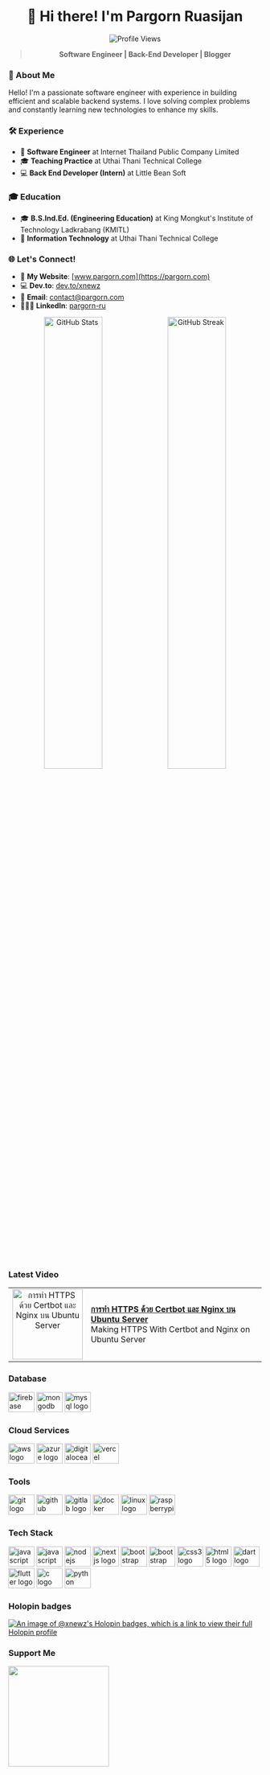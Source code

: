 <div align="center">
  <h1>👋 Hi there! I'm Pargorn Ruasijan</h1>
  <p>
    <img src="https://komarev.com/ghpvc/?username=xnewz&color=blueviolet" alt="Profile Views">
  </p>
  <blockquote>
    <strong>Software Engineer | Back-End Developer | Blogger</strong>
  </blockquote>
</div>

### 🌟 About Me
Hello! I'm a passionate software engineer with experience in building efficient and scalable backend systems. I love solving complex problems and constantly learning new technologies to enhance my skills. 

### 🛠 Experience
- 💼 **Software Engineer** at Internet Thailand Public Company Limited  
- 🎓 **Teaching Practice** at Uthai Thani Technical College  
- 💻 **Back End Developer (Intern)** at Little Bean Soft  

### 🎓 Education
- 🎓 **B.S.Ind.Ed. (Engineering Education)** at King Mongkut's Institute of Technology Ladkrabang (KMITL)  
- 📘 **Information Technology** at Uthai Thani Technical College

### 🌐 Let's Connect!
- 🌱 **My Website**: [www.pargorn.com](https://pargorn.com)  
- 💻 **Dev.to**: [dev.to/xnewz](https://dev.to/xnewz)  
- 📧 **Email**: [contact@pargorn.com](mailto:contact@pargorn.com)  
- 👨🏻‍💻 **LinkedIn**: [pargorn-ru](https://www.linkedin.com/in/pargorn-ru/)  

<p align="center">
  <img src="https://github-readme-stats.vercel.app/api?username=xnewz&show_icons=true&hide=&count_private=true&theme=tokyonight" alt="GitHub Stats" width="48%">
  <img src="https://github-readme-streak-stats.herokuapp.com/?user=xnewz&theme=tokyonight" alt="GitHub Streak" width="48%">
</p>

### Latest Video

<table>
  <tr>
    <td style="border: none; text-align: center;">
      <a href="https://www.youtube.com/watch?v=kvPu1uUWJfs">
        <img width="140px" src="https://i.ytimg.com/vi/kvPu1uUWJfs/mqdefault.jpg" alt="การทำ HTTPS ด้วย Certbot และ Nginx บน Ubuntu Server">
      </a>
    </td>
    <td style="border: none; vertical-align: middle;">
      <a href="https://www.youtube.com/watch?v=kvPu1uUWJfs"><strong>การทำ HTTPS ด้วย Certbot และ Nginx บน Ubuntu Server</strong></a>
      <br>
      Making HTTPS With Certbot and Nginx on Ubuntu Server
    </td>
  </tr>
</table>

<!-- ![Top Langs](https://github-readme-stats.vercel.app/api/top-langs/?username=xnewz&layout=compact&theme=tokyonight) -->

<!-- ### My Activities
<div align="left">
  <img src="https://github-read-medium-git-main.pahlevikun.vercel.app/latest?limit=4&username=xnewz&theme=dark" alt="Layout with last medium posts"  />
</div> -->

<!-- ### Leetcode
![Leetcode Stats](https://leetcard.jacoblin.cool/xNewz) -->

### Database
<div align="left">
  <img src="https://cdn.jsdelivr.net/gh/devicons/devicon/icons/firebase/firebase-plain.svg" height="40" width="52" alt="firebase logo"  />
  <img src="https://cdn.jsdelivr.net/gh/devicons/devicon@latest/icons/mongodb/mongodb-plain-wordmark.svg" height="40" width="52" alt="mongodb logo"  />
  <img src="https://cdn.jsdelivr.net/gh/devicons/devicon@latest/icons/mysql/mysql-original-wordmark.svg" height="40" width="52" alt="mysql logo"/>
</div>

### Cloud Services
<div align="left">
  <img src="https://cdn.jsdelivr.net/gh/devicons/devicon/icons/amazonwebservices/amazonwebservices-original-wordmark.svg" height="40" width="52" alt="aws logo"  />
<!--   <img src="https://cdn.jsdelivr.net/gh/devicons/devicon/icons/googlecloud/googlecloud-original-wordmark.svg" height="40" width="52" alt="google cloud logo"  /> -->
  <img src="https://cdn.jsdelivr.net/gh/devicons/devicon@latest/icons/azure/azure-original-wordmark.svg" height="40" width="52" alt="azure logo" />
<!--   <img src="https://cdn.jsdelivr.net/gh/devicons/devicon/icons/heroku/heroku-original-wordmark.svg" height="40" width="52" alt="heroku logo"  /> -->
  <img src="https://cdn.jsdelivr.net/gh/devicons/devicon@latest/icons/digitalocean/digitalocean-original.svg" height="40" width="52" alt="digitalocean logo"  />
  <img src="https://cdn.jsdelivr.net/gh/devicons/devicon@latest/icons/vercel/vercel-original.svg" height="40" width="52" alt="vercel" />
</div>

### Tools
<div align="left">
  <img src="https://cdn.jsdelivr.net/gh/devicons/devicon/icons/git/git-original.svg" height="40" width="52" alt="git logo"  />
  <img src="https://cdn.jsdelivr.net/gh/devicons/devicon/icons/github/github-original.svg" height="40" width="52" alt="github logo"  />
  <img src="https://cdn.jsdelivr.net/gh/devicons/devicon/icons/gitlab/gitlab-original.svg" height="40" width="52" alt="gitlab logo"  />
  <img src="https://cdn.jsdelivr.net/gh/devicons/devicon/icons/docker/docker-original-wordmark.svg" height="40" width="52" alt="docker logo"  />
  <img src="https://cdn.jsdelivr.net/gh/devicons/devicon/icons/linux/linux-original.svg" height="40" width="52" alt="linux logo"  />
  <img src="https://cdn.jsdelivr.net/gh/devicons/devicon/icons/raspberrypi/raspberrypi-original.svg" height="40" width="52" alt="raspberrypi logo"  />
</div>

### Tech Stack
<div align="left">
  <img src="https://cdn.jsdelivr.net/gh/devicons/devicon/icons/javascript/javascript-original.svg" height="40" width="52" alt="javascript logo"  />
  <img src="https://cdn.jsdelivr.net/gh/devicons/devicon@latest/icons/typescript/typescript-original.svg" height="40" width="52" alt="javascript logo" />
  <img src="https://cdn.jsdelivr.net/gh/devicons/devicon@latest/icons/nodejs/nodejs-original-wordmark.svg" height="40" width="52" alt="nodejs logo"  />
  <img src="https://cdn.jsdelivr.net/gh/devicons/devicon/icons/nextjs/nextjs-original.svg" height="40" width="52" alt="nextjs logo"  />
  <img src="https://cdn.jsdelivr.net/gh/devicons/devicon/icons/bootstrap/bootstrap-original.svg" height="40" width="52" alt="bootstrap logo"  />
  <img src="https://cdn.jsdelivr.net/gh/devicons/devicon@latest/icons/tailwindcss/tailwindcss-original.svg" height="40" width="52" alt="bootstrap logo"  />
  <img src="https://cdn.jsdelivr.net/gh/devicons/devicon/icons/css3/css3-original.svg" height="40" width="52" alt="css3 logo"  />
  <img src="https://cdn.jsdelivr.net/gh/devicons/devicon/icons/html5/html5-original.svg" height="40" width="52" alt="html5 logo"  />
  <img src="https://cdn.jsdelivr.net/gh/devicons/devicon/icons/dart/dart-original.svg" height="40" width="52" alt="dart logo"  />
  <img src="https://cdn.jsdelivr.net/gh/devicons/devicon/icons/flutter/flutter-original.svg" height="40" width="52" alt="flutter logo"  />
  <img src="https://cdn.jsdelivr.net/gh/devicons/devicon/icons/c/c-original.svg" height="40" width="52" alt="c logo"  />
  <img src="https://cdn.jsdelivr.net/gh/devicons/devicon/icons/python/python-original.svg" height="40" width="52" alt="python logo"  />
</div>

### Holopin badges
[![An image of @xnewz's Holopin badges, which is a link to view their full Holopin profile](https://holopin.me/xnewz)](https://holopin.io/@xnewz)

### Support Me
<a href="https://www.buymeacoffee.com/xnewz"><img src="https://cdn.buymeacoffee.com/buttons/v2/default-yellow.png" width="200" /></a>
